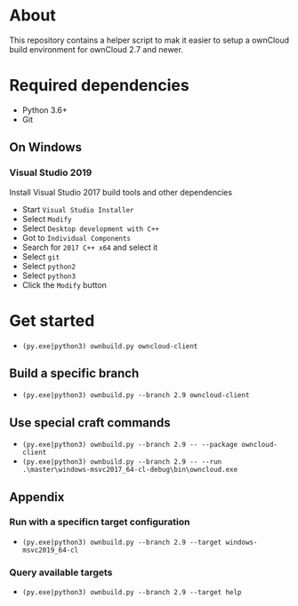 # About
This repository contains a helper script to mak it easier to setup a ownCloud build environment for ownCloud 2.7 and newer.


# Required dependencies
- Python 3.6+
- Git
## On Windows
### Visual Studio 2019
 Install Visual Studio 2017 build tools and other dependencies
 - Start `Visual Studio Installer`
  - Select `Modify`
  - Select `Desktop development with C++`
  - Got to `Individual Components`
  - Search for `2017 C++ x64` and select it
  - Select `git`
  - Select `python2`
  - Select `python3`
  - Click the `Modify` button

# Get started
- `(py.exe|python3) ownbuild.py owncloud-client`

## Build a specific branch
- `(py.exe|python3) ownbuild.py --branch 2.9 owncloud-client`

## Use special craft commands
- `(py.exe|python3) ownbuild.py --branch 2.9 -- --package owncloud-client`
- `(py.exe|python3) ownbuild.py --branch 2.9 -- --run .\master\windows-msvc2017_64-cl-debug\bin\owncloud.exe`


## Appendix
### Run with a specificn target configuration
- `(py.exe|python3) ownbuild.py --branch 2.9 --target windows-msvc2019_64-cl`
### Query available targets
- `(py.exe|python3) ownbuild.py --branch 2.9 --target help`
